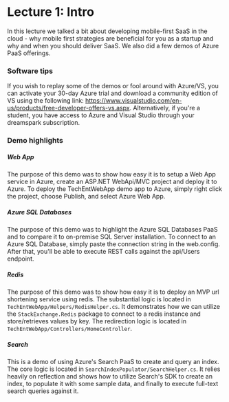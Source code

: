 # Lecture 1: Intro
In this lecture we talked a bit about developing mobile-first SaaS in the cloud - why mobile first strategies are beneficial for you as a startup and why and when you should deliver SaaS. We also did a few demos of Azure PaaS offerings.

### Software tips
If you wish to replay some of the demos or fool around with Azure/VS, you can activate your 30-day Azure trial and download a community edition of VS using the following link: https://www.visualstudio.com/en-us/products/free-developer-offers-vs.aspx. Alternatively, if you're a student, you have access to Azure and Visual Studio through your dreamspark subscription.

### Demo highlights
##### Web App
The purpose of this demo was to show how easy it is to setup a Web App service in Azure, create an ASP.NET WebApi/MVC project and deploy it to Azure. To deploy the TechEntWebApp demo app to Azure, simply right click the project, choose Publish, and select Azure Web App.

##### Azure SQL Databases
The purpose of this demo was to highlight the Azure SQL Databases PaaS and to compare it to on-premise SQL Server installation. To connect to an Azure SQL Database, simply paste the connection string in the web.config. After that, you'll be able to execute REST calls against the api/Users endpoint.

##### Redis
The purpose of this demo was to show how easy it is to deploy an MVP url shortening service using redis. The substantial logic is located in ```TechEntWebApp/Helpers/RedisHelper.cs```. It demonstrates how we can utilize the ```StackExchange.Redis``` package to connect to a redis instance and store/retrieves values by key. The redirection logic is located in ```TechEntWebApp/Controllers/HomeController```.

##### Search
This is a demo of using Azure's Search PaaS to create and query an index. The core logic is located in ```SearchIndexPopulator/SearchHelper.cs```. It relies heavily on reflection and shows how to utilize Search's SDK to create an index, to populate it with some sample data, and finally to execute full-text search queries against it.